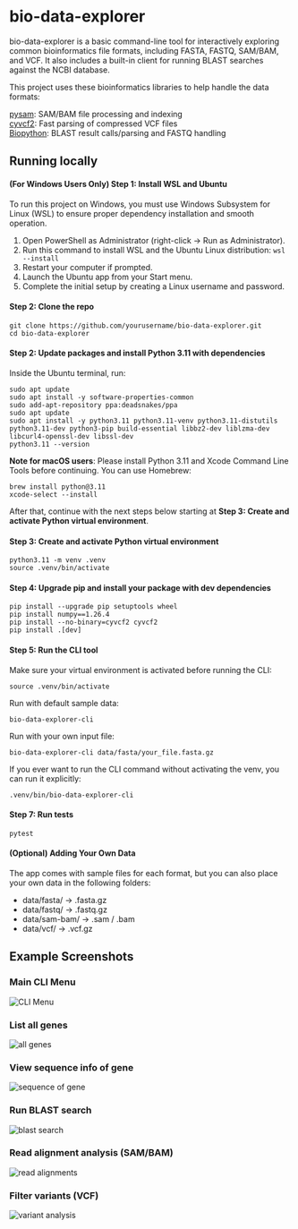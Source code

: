 # bio-data-explorer

bio-data-explorer is a basic command-line tool for interactively exploring common bioinformatics file formats, including FASTA, FASTQ, SAM/BAM, and VCF. It also includes a built-in client for running BLAST searches against the NCBI database.

This project uses these bioinformatics libraries to help handle the data formats:

[pysam](https://pysam.readthedocs.io/en/latest/): SAM/BAM file processing and indexing  
[cyvcf2](https://github.com/brentp/cyvcf2): Fast parsing of compressed VCF files  
[Biopython](https://biopython.org/): BLAST result calls/parsing and FASTQ handling  

## Running locally

#### (For Windows Users Only) Step 1: Install WSL and Ubuntu

To run this project on Windows, you must use Windows Subsystem for Linux (WSL) to ensure proper dependency installation and smooth operation.

1. Open PowerShell as Administrator (right-click → Run as Administrator).
2. Run this command to install WSL and the Ubuntu Linux distribution: ```wsl --install```
3. Restart your computer if prompted.
4. Launch the Ubuntu app from your Start menu.
5. Complete the initial setup by creating a Linux username and password.

#### Step 2: Clone the repo

```
git clone https://github.com/yourusername/bio-data-explorer.git
cd bio-data-explorer
```

#### Step 2: Update packages and install Python 3.11 with dependencies

Inside the Ubuntu terminal, run:

```
sudo apt update
sudo apt install -y software-properties-common
sudo add-apt-repository ppa:deadsnakes/ppa
sudo apt update
sudo apt install -y python3.11 python3.11-venv python3.11-distutils python3.11-dev python3-pip build-essential libbz2-dev liblzma-dev libcurl4-openssl-dev libssl-dev
python3.11 --version
```

**Note for macOS users**:
Please install Python 3.11 and Xcode Command Line Tools before continuing. You can use Homebrew:

```
brew install python@3.11
xcode-select --install
```


After that, continue with the next steps below starting at **Step 3: Create and activate Python virtual environment**.


#### Step 3: Create and activate Python virtual environment

```
python3.11 -m venv .venv
source .venv/bin/activate
```

#### Step 4: Upgrade pip and install your package with dev dependencies

```
pip install --upgrade pip setuptools wheel
pip install numpy==1.26.4
pip install --no-binary=cyvcf2 cyvcf2
pip install .[dev]
```

#### Step 5: Run the CLI tool

Make sure your virtual environment is activated before running the CLI:

```source .venv/bin/activate```

Run with default sample data:

```bio-data-explorer-cli```

Run with your own input file:

```bio-data-explorer-cli data/fasta/your_file.fasta.gz```

If you ever want to run the CLI command without activating the venv, you can run it explicitly:

```.venv/bin/bio-data-explorer-cli```


#### Step 7: Run tests

```pytest```

#### (Optional) Adding Your Own Data

The app comes with sample files for each format, but you can also place your own data in the following folders:

- data/fasta/ → .fasta.gz
- data/fastq/ → .fastq.gz
- data/sam-bam/ → .sam / .bam
- data/vcf/ → .vcf.gz

## Example Screenshots

### Main CLI Menu

![CLI Menu](docs/images/cli-menu.png)

### List all genes

![all genes](docs/images/list-genes.png)

### View sequence info of gene

![sequence of gene](docs/images/view-sequence.png)

### Run BLAST search

![blast search](docs/images/blast.png)

### Read alignment analysis (SAM/BAM)

![read alignments](docs/images/align.png)

### Filter variants (VCF)

![variant analysis](docs/images/vcf.png)
